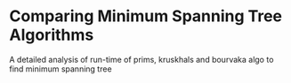 # Comparing Minimum Spanning Tree Algorithms
A detailed analysis of run-time of prims, kruskhals and bourvaka  algo to find minimum spanning tree
